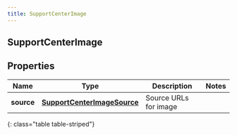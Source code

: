 ```yaml
---
title: SupportCenterImage
---
```

## SupportCenterImage


## Properties

| Name | Type | Description | Notes |
| ------------ | ------------- | ------------- | ------------- |
| **source** | <!----><!---->[**SupportCenterImageSource**](SupportCenterImageSource.html)<!----> | Source URLs for image |  |
{: class="table table-striped"}



